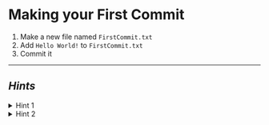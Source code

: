 # Making your First Commit

1. Make a new file named `FirstCommit.txt`
2. Add `Hello World!` to `FirstCommit.txt`
3. Commit it

---------

## ***Hints***

<details>
    <summary>Hint 1</summary>
    <blockquote>
    <details>
    <summary>Command Line</summary>

To add a file to the staging area, use `git add [<filename>...]`
    </details>
    <details>
    <summary>VSCode</summary>

<!-- TODO -->
   </details>
   </blockquote>
</details>

<details>
    <summary>Hint 2</summary>
    <blockquote>
    <details>
    <summary>Command Line</summary>

To make a commit, use `git commit`

**Extra hint:** The `-m [message]` flag can be used to add the commit
message within the `commit` command!
    </details>
    <details>
    <summary>VSCode</summary>

<!-- TODO -->
   </details>
   </blockquote>
</details>
